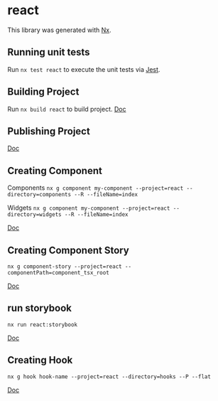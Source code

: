 # react

This library was generated with [Nx](https://nx.dev).

## Running unit tests

Run `nx test react` to execute the unit tests via [Jest](https://jestjs.io).

## Building Project

Run `nx build react` to build project. [Doc](https://nx.dev/react/overview)

## Publishing Project

[Doc](https://nx.dev/structure/buildable-and-publishable-libraries)

## Creating Component

Components
`nx g component my-component --project=react --directory=components --R --fileName=index`

Widgets
`nx g component my-component --project=react --directory=widgets --R --fileName=index`

[Doc](https://nx.dev/packages/react/generators/component)

## Creating Component Story

`nx g component-story --project=react --componentPath=component_tsx_root`

[Doc](https://nx.dev/packages/react/generators/component-story)

## run storybook

`nx run react:storybook`

[Doc](https://nx.dev/storybook/overview-react)

## Creating Hook

`nx g hook hook-name --project=react --directory=hooks --P --flat`

[Doc](https://nx.dev/packages/react/generators/hook)
